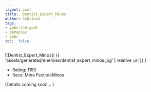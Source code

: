 ```yaml
---
layout: post
title:  Dentist_Expert_Minos
author: Goblinou
tags:
- gobs-and-gods
- gameplay
- gobs
toc:  false
---
```


![Dentist_Expert_Minos]( {{ 'assets/generated/enemies/dentist_expert_minos.jpg' | relative_url }} )
- Rating: 1150
- Race: Mino  Faction:Minos

(Details coming soon... )